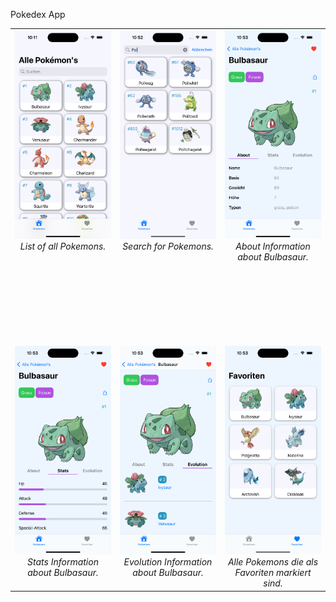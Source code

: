 Pokedex App 


<table style="width: 100%;">
  <tr>
    <td align="center" width="33%" style="vertical-align: top; height: 500px;">
      <img src="Screenshots/AllPokemonsList.png" alt="List Pokemon" style="width: 100%; max-width: 200px;"><br>
        <em>List of all Pokemons.</em>
    </td>
    <td align="center" width="33%" style="vertical-align: top; height: 300px;">
      <img src="Screenshots/AllPokemonSearch.png" alt="Search List" style="width: 100%; max-width: 200px; color: red"><br>
        <em>Search for Pokemons.</em>
    </td>
    <td align="center" width="33%" style="vertical-align: top; height: 300px;">
      <img src="Screenshots/Bulbasaur_About.png" alt="About" style="width: 100%; max-width: 200px;"><br>
        <em>About Information about Bulbasaur.</em>
    </td>
  </tr>
  <tr>
    <td align="center" width="33%" style="vertical-align: top; height: 300px;">
      <img src="Screenshots/Bulbasaur_Stats.png" alt="Stats" style="width: 100%; max-width: 200px;"><br>
        <em>Stats Information about Bulbasaur.</em>
    </td>
    <td align="center" width="33%" style="vertical-align: top; height: 300px;">
      <img src="Screenshots/Bulbasaur_Evolution.png" alt="Stats" style="width: 100%; max-width: 200px;"><br>
        <em>Evolution Information about Bulbasaur.</em>
    </td>
    <td align="center" width="33%" style="vertical-align: top; height: 300px;">
      <img src="Screenshots/Favoriten.png" alt="Stats" style="width: 100%; max-width: 200px;"><br>
        <em>Alle Pokemons die als Favoriten markiert sind.</em>
    </td>
</table>
